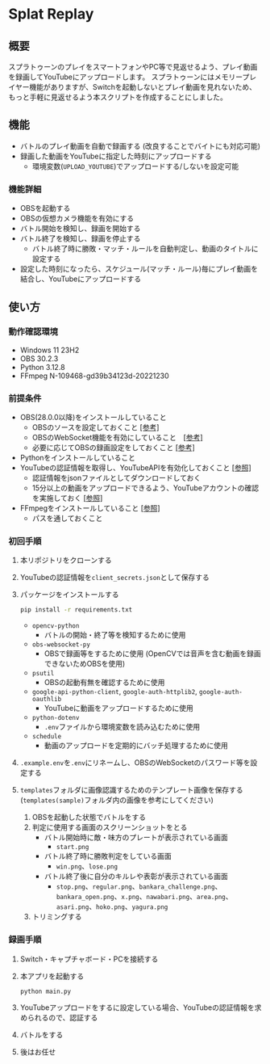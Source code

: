 # Splat Replay

## 概要

スプラトゥーンのプレイをスマートフォンやPC等で見返せるよう、プレイ動画を録画してYouTubeにアップロードします。
スプラトゥーンにはメモリープレイヤー機能がありますが、Switchを起動しないとプレイ動画を見れないため、もっと手軽に見返せるよう本スクリプトを作成することにしました。

## 機能

* バトルのプレイ動画を自動で録画する
  (改良することでバイトにも対応可能)
* 録画した動画をYouTubeに指定した時刻にアップロードする
  * 環境変数(`UPLOAD_YOUTUBE`)でアップロードする/しないを設定可能

### 機能詳細

* OBSを起動する
* OBSの仮想カメラ機能を有効にする
* バトル開始を検知し、録画を開始する
* バトル終了を検知し、録画を停止する
  * バトル終了時に勝敗・マッチ・ルールを自動判定し、動画のタイトルに設定する
* 設定した時刻になったら、スケジュール(マッチ・ルール)毎にプレイ動画を結合し、YouTubeにアップロードする

## 使い方

### 動作確認環境

* Windows 11 23H2
* OBS 30.2.3
* Python 3.12.8
* FFmpeg N-109468-gd39b34123d-20221230 

### 前提条件

* OBS(28.0.0以降)をインストールしていること
    * OBSのソースを設定しておくこと [[参考]](https://dc.wondershare.jp/recorder-review/how-to-use-obs-and-capture-board.html)
    * OBSのWebSocket機能を有効にしていること　[[参考]](https://note.com/213414/n/nd9981ad5bb19)
    * 必要に応じてOBSの録画設定をしておくこと [[参考]](https://obsproject.com/kb/standard-recording-output-guide)
* Pythonをインストールしていること
* YouTubeの認証情報を取得し、YouTubeAPIを有効化しておくこと [[参照]](https://qiita.com/ny7760/items/5a728fd9e7b40588237c)
    * 認証情報をjsonファイルとしてダウンロードしておく
    * 15分以上の動画をアップロードできるよう、YouTubeアカウントの確認を実施しておく [[参照]](https://www.howtonote.jp/youtube/movie/index4.html#google_vignette)
* FFmpegをインストールしていること [[参照]](https://taziku.co.jp/blog/windows-ffmpeg)
    * パスを通しておくこと


### 初回手順

1. 本リポジトリをクローンする

2. YouTubeの認証情報を`client_secrets.json`として保存する

3. パッケージをインストールする

    ```bash
    pip install -r requirements.txt
    ```

    * `opencv-python`
        * バトルの開始・終了等を検知するために使用
    * `obs-websocket-py`
        * OBSで録画等をするために使用 (OpenCVでは音声を含む動画を録画できないためOBSを使用)
    * `psutil`
        * OBSの起動有無を確認するために使用
    * `google-api-python-client`, `google-auth-httplib2`, `google-auth-oauthlib`
        * YouTubeに動画をアップロードするために使用
    * `python-dotenv`
        * `.env`ファイルから環境変数を読み込むために使用
    * `schedule`
        * 動画のアップロードを定期的にバッチ処理するために使用

4. `.example.env`を`.env`にリネームし、OBSのWebSocketのパスワード等を設定する

5. `templates`フォルダに画像認識するためのテンプレート画像を保存する
   (`templates(sample)`フォルダ内の画像を参考にしてください)
    
    1. OBSを起動した状態でバトルをする
    2. 判定に使用する画面のスクリーンショットをとる
       - バトル開始時に敵・味方のプレートが表示されている画面
         - `start.png`
       - バトル終了時に勝敗判定をしている画面
         - `win.png`、`lose.png`
       - バトル終了後に自分のキルレや表彰が表示されている画面
         - `stop.png`、`regular.png`、`bankara_challenge.png`、`bankara_open.png`、`x.png`、`nawabari.png`、`area.png`、`asari.png`、`hoko.png`、`yagura.png`
    3. トリミングする

### 録画手順

1. Switch・キャプチャボード・PCを接続する

2. 本アプリを起動する

    ```bash
    python main.py
    ```

3. YouTubeアップロードをするに設定している場合、YouTubeの認証情報を求められるので、認証する

4. バトルをする

5. 後はお任せ
